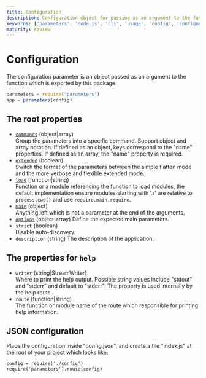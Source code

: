 ```yaml
---
title: Configuration
description: Configuration object for passing as an argument to the function
keywords: ['parameters', 'node.js', 'cli', 'usage', 'config', 'configuration']
maturity: review
---
```


# Configuration

The configuration parameter is an object passed as an argument to the function
which is exported by this package.

```js
parameters = require("parameters")
app = parameters(config)
```

## The root properties

* [`commands`](./commands/) (object|array)   
  Group the parameters into a specific command. Support object and array notation. If
  defined as an object, keys correspond to the "name" properties. If defined as 
  an array, the "name" property is required.
* [`extended`](/usage/extended/) (boolean)   
  Switch the format of the parameters between the simple flatten mode and the more verbose and flexible extended mode.
* [`load`](./load/) (function|string)   
  Function or a module referencing the function to load modules, the default
  implementation ensure modules starting with './' are relative to 
  `process.cwd()` and use `require.main.require`.
* [`main`](./main/) (object)   
  Anything left which is not a parameter at the end of the arguments.
* [`options`](./options/) (object|array)
  Define the expected main parameters.
* `strict` (boolean)   
  Disable auto-discovery.
* `description` (string)
  The description of the application.

## The properties for `help`

* `writer` (string|StreamWriter)   
  Where to print the help output. Possible string values include "stdout" and "stderr" and default to "stderr". The property is used internally by the help route.
* `route` (function|string)   
  The function or module name of the route which responsible for printing help information.

## JSON configuration

Place the configuration inside "config.json", and create a file "index.js" at 
the root of your project which looks like:

```
config = require('./config')
require('parameters').route(config)
```
